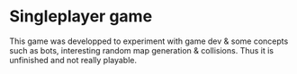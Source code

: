 # Singleplayer game

This game was developped to experiment with game dev & some concepts such as bots, interesting random map generation & collisions.
Thus it is unfinished and not really playable.
